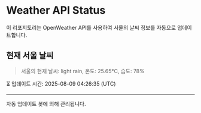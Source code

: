 
# Weather API Status

이 리포지토리는 OpenWeather API를 사용하여 서울의 날씨 정보를 자동으로 업데이트합니다.

## 현재 서울 날씨
> 서울의 현재 날씨: light rain, 온도: 25.65°C, 습도: 78%

⏳ 업데이트 시간: 2025-08-09 04:26:35 (UTC)

---
자동 업데이트 봇에 의해 관리됩니다.
